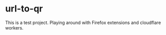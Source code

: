 # url-to-qr

This is a test project.
Playing around with Firefox extensions and cloudflare workers.
